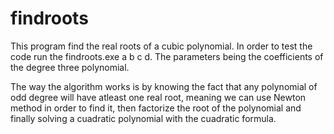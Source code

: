 # findroots

This program find the real roots of a cubic polynomial. In order to test the code run the findroots.exe a b c d. The parameters being the coefficients of the degree three polynomial. 

The way the algorithm works is by knowing the fact that any polynomial of odd degree will have atleast one real root, meaning we can use Newton method in order to find it, then factorize the root of the polynomial and finally solving a cuadratic polynomial with the cuadratic formula.
